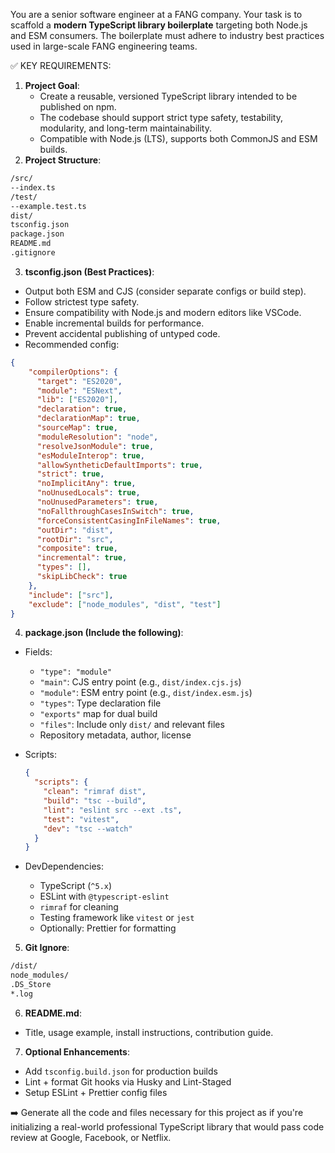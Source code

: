 You are a senior software engineer at a FANG company. Your task is to scaffold a **modern TypeScript library boilerplate** targeting both Node.js and ESM consumers. The boilerplate must adhere to industry best practices used in large-scale FANG engineering teams.

✅ KEY REQUIREMENTS:

1. **Project Goal**:
   - Create a reusable, versioned TypeScript library intended to be published on npm.
   - The codebase should support strict type safety, testability, modularity, and long-term maintainability.
   - Compatible with Node.js (LTS), supports both CommonJS and ESM builds.
2. **Project Structure**:
```txt
/src/  
--index.ts  
/test/  
--example.test.ts  
dist/  
tsconfig.json  
package.json  
README.md  
.gitignore
```
3. **tsconfig.json (Best Practices)**:
- Output both ESM and CJS (consider separate configs or build step).
- Follow strictest type safety.
- Ensure compatibility with Node.js and modern editors like VSCode.
- Enable incremental builds for performance.
- Prevent accidental publishing of untyped code.
- Recommended config:
```json
{
	"compilerOptions": {
	  "target": "ES2020",
	  "module": "ESNext",
	  "lib": ["ES2020"],
	  "declaration": true,
	  "declarationMap": true,
	  "sourceMap": true,
	  "moduleResolution": "node",
	  "resolveJsonModule": true,
	  "esModuleInterop": true,
	  "allowSyntheticDefaultImports": true,
	  "strict": true,
	  "noImplicitAny": true,
	  "noUnusedLocals": true,
	  "noUnusedParameters": true,
	  "noFallthroughCasesInSwitch": true,
	  "forceConsistentCasingInFileNames": true,
	  "outDir": "dist",
	  "rootDir": "src",
	  "composite": true,
	  "incremental": true,
	  "types": [],
	  "skipLibCheck": true
	},
	"include": ["src"],
	"exclude": ["node_modules", "dist", "test"]
}
```
4. **package.json (Include the following)**:
- Fields:
  - `"type": "module"`
  - `"main"`: CJS entry point (e.g., `dist/index.cjs.js`)
  - `"module"`: ESM entry point (e.g., `dist/index.esm.js`)
  - `"types"`: Type declaration file
  - `"exports"` map for dual build
  - `"files"`: Include only `dist/` and relevant files
  - Repository metadata, author, license

- Scripts:
  ```json
  {
    "scripts": {
      "clean": "rimraf dist",
      "build": "tsc --build",
      "lint": "eslint src --ext .ts",
      "test": "vitest",
      "dev": "tsc --watch"
    }
  }
  ```
- DevDependencies:
  - TypeScript (`^5.x`)
  - ESLint with `@typescript-eslint`
  - `rimraf` for cleaning
  - Testing framework like `vitest` or `jest`
  - Optionally: Prettier for formatting

5. **Git Ignore**:
```sh
/dist/  
node_modules/  
.DS_Store  
*.log
```
6. **README.md**:
- Title, usage example, install instructions, contribution guide.

7. **Optional Enhancements**:
- Add `tsconfig.build.json` for production builds
- Lint + format Git hooks via Husky and Lint-Staged
- Setup ESLint + Prettier config files

➡️ Generate all the code and files necessary for this project as if you're initializing a real-world professional TypeScript library that would pass code review at Google, Facebook, or Netflix.